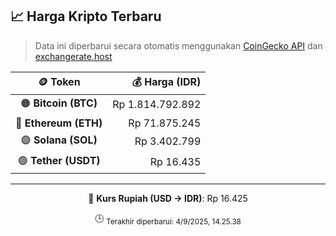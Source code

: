 

<!-- HARGA_KRIPTO -->
## 📈 Harga Kripto Terbaru

> Data ini diperbarui secara otomatis menggunakan [CoinGecko API](https://www.coingecko.com/) dan [exchangerate.host](https://exchangerate.host/)

<div align="center">

| 🪙 Token | 💰 Harga (IDR) |
|:------:|---------------:|
| 🟠 **Bitcoin (BTC)**   | Rp 1.814.792.892 |
| 🔵 **Ethereum (ETH)**  | Rp 71.875.245 |
| 🟣 **Solana (SOL)**    | Rp 3.402.799 |
| 🟢 **Tether (USDT)**   | Rp 16.435 |

---

💱 **Kurs Rupiah (USD → IDR)**: Rp 16.425

🕒 <sub>Terakhir diperbarui: 4/9/2025, 14.25.38</sub>

</div>
<!-- /HARGA_KRIPTO -->